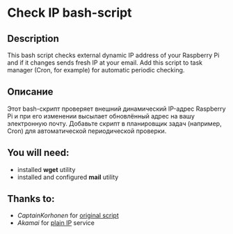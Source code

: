 # Check IP bash-script
## Description
This bash script checks external dynamic IP address of your Raspberry Pi and
if it changes sends fresh IP at your email. Add this script to task manager
(Cron, for example) for automatic periodic checking.

## Описание
Этот bash-скрипт проверяет внешний динамический IP-адрес Raspberry Pi и при
его изменении высылает обновлённый адрес на вашу электронную почту. Добавьте
скрипт в планировщик задач (например, Cron) для автоматической периодической
проверки.

## You will need:
* installed **wget** utility
* installed and configured **mail** utility

## Thanks to:
* *CaptainKorhonen* for [original script](https://www.raspberrypi.org/forums/viewtopic.php?t=65010 "Email external IP address - Raspberry Pi")
* *Akamai* for [plain IP](http://whatismyip.akamai.com/) service
